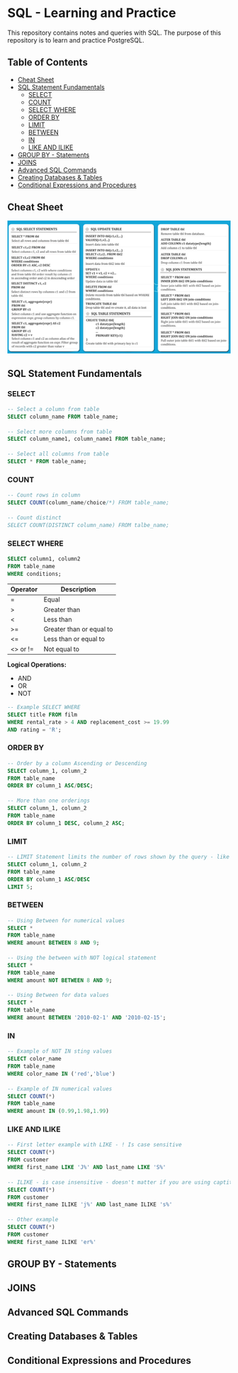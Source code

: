 # SQL - Learning and Practice

This repository contains notes and queries with SQL. The purpose of this repository is to learn and practice PostgreSQL.

<!-- Table of contents -->
## Table of Contents



- [Cheat Sheet](#cheat-sheet)
- [SQL Statement Fundamentals](#sql-statement-fundamentals)
    - [SELECT](#select)
    - [COUNT](#count)
    - [SELECT WHERE](#select-where)
    - [ORDER BY](#order-by)
    - [LIMIT](#limit)
    - [BETWEEN](#between)
    - [IN](#in)
    - [LIKE AND ILIKE](#like-and-ilike)
- [GROUP BY - Statements](#group-by---statements)
- [JOINS](#joins)
- [Advanced SQL Commands](#advanced-sql-commands)
- [Creating Databases & Tables](#creating-databases--tables)
- [Conditional Expressions and Procedures](#conditional-expressions-and-procedures)





## Cheat Sheet

![SQL Cheat Sheet](images/cheat_sheet.png)

## SQL Statement Fundamentals

### SELECT

```sql
-- Select a column from table
SELECT column_name FROM table_name;

-- Select more columns from table
SELECT column_name1, column_name1 FROM table_name;

-- Select all columns from table
SELECT * FROM table_name;

```



### COUNT

```sql
-- Count rows in column
SELECT COUNT(column_name/choice/*) FROM table_name;

-- Count distinct
SELECT COUNT(DISTINCT column_name) FROM talbe_name;
```

### SELECT WHERE

```sql
SELECT column1, column2
FROM table_name
WHERE conditions;
```

| Operator | Description |
| --- | --- |
| = | Equal |
| > | Greater than |
| < | Less than |
| >= | Greater than or equal to |
| <= | Less than or equal to |
| <> or != | Not equal to |

**Logical Operations:**
- AND
- OR
- NOT

```sql
-- Example SELECT WHERE
SELECT title FROM film
WHERE rental_rate > 4 AND replacement_cost >= 19.99
AND rating = 'R';
```

### ORDER BY

```sql
-- Order by a column Ascending or Descending
SELECT column_1, column_2
FROM table_name
ORDER BY column_1 ASC/DESC;

-- More than one orderings
SELECT column_1, column_2
FROM table_name
ORDER BY column_1 DESC, column_2 ASC;
```

### LIMIT

```sql
-- LIMIT Statement limits the number of rows shown by the query - like top5
SELECT column_1, column_2
FROM table_name
ORDER BY column_1 ASC/DESC 
LIMIT 5;
```

### BETWEEN

```sql
-- Using Between for numerical values 
SELECT *
FROM table_name
WHERE amount BETWEEN 8 AND 9;

-- Using the between with NOT logical statement
SELECT *
FROM table_name
WHERE amount NOT BETWEEN 8 AND 9;

-- Using Between for data values
SELECT *
FROM table_name
WHERE amount BETWEEN '2010-02-1' AND '2010-02-15';
```

### IN

```sql
-- Example of NOT IN sting values
SELECT color_name
FROM table_name
WHERE color_name IN ('red','blue') 

-- Example of IN numerical values
SELECT COUNT(*)
FROM table_name
WHERE amount IN (0.99,1.98,1.99)
```

### LIKE AND ILIKE

```sql
-- First letter example with LIKE - ! Is case sensitive
SELECT COUNT(*)
FROM customer
WHERE first_name LIKE 'J%' AND last_name LIKE 'S%'

-- ILIKE - is case insensitive - doesn't matter if you are using captital letter
SELECT COUNT(*)
FROM customer
WHERE first_name ILIKE 'j%' AND last_name ILIKE 's%'

-- Other example
SELECT COUNT(*)
FROM customer
WHERE first_name ILIKE 'er%'
```

## GROUP BY - Statements

## JOINS

## Advanced SQL Commands

## Creating Databases & Tables

## Conditional Expressions and Procedures
